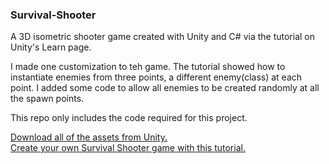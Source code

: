 ### Survival-Shooter

A 3D isometric shooter game created with Unity and C# via the tutorial on Unity's Learn page.

I made one customization to teh game.  The tutorial showed how to instantiate enemies from three points, a different enemy(class) at each point.  I added some code to allow all enemies to be created randomly at all the spawn points.

This repo only includes the code required for this project.  

<a href="https://assetstore.unity.com/packages/essentials/tutorial-projects/survival-shooter-tutorial-40756">Download all of the assets from Unity.</a>  
<a href="https://unity3d.com/learn/tutorials/s/survival-shooter-tutorial">Create your own Survival Shooter game with this tutorial.</a>

